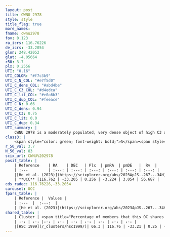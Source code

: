 ```yaml
---
layout: post
title: CWNU 2978
style: style
title_flag: true
more_names: 
fname: cwnu2978
fov: 0.123
ra_icrs: 116.76226
de_icrs: -33.2054
glon: 248.42052
glat: -4.05664
r50: 3.7
plx: 0.2556
UTI: "0.16"
UTI_COLOR: "#f7c3b9"
UTI_C_N_COL: "#e7f5d0"
UTI_C_dens_COL: "#abd4be"
UTI_C_C3_COL: "#d4edca"
UTI_C_lit_COL: "#e0a6b3"
UTI_C_dup_COL: "#feeace"
UTI_C_N: 0.66
UTI_C_dens: 0.94
UTI_C_C3: 0.75
UTI_C_lit: 0.0
UTI_C_dup: 0.34
UTI_summary: |
    CWNU 2978 is a moderately populated, very dense object of high C3 quality. It was recently reported in the literature.<br><br><span style="color: #99180f; font-weight: bold;">Warning: </span>This is possibly a duplicated object, which shares a significant percentage of members with at least one previously reported entry.
class3: |
    <span style="color: green; font-weight: bold;">A</span><span style="color: #FFC300; font-weight: bold;">B</span>
r_50_val: 3.7
N_50_val: 83
scix_url: CWNU%202978
posit_table: |
    | Reference    | RA    | DEC   | Plx  | pmRA  | pmDE   |  Rv  |
    | :---         | :---: | :---: | :---: | :---: | :---: | :---: |
    |[He et al. (2023)](https://scixplorer.org/abs/2023ApJS..267...34H) | 116.764 | -33.203 | 0.256 | -3.223 | 3.053 | 56.69 |
    | **UCC** |116.762 | -33.205 | 0.256 | -3.224 | 3.054 | 56.687 | 
cds_radec: 116.76226,-33.2054
carousel: UCC
fpars_table: |
    | Reference |  Values |
    | :---  |  :---:  |
    | [He et al. (2023)](https://scixplorer.org/abs/2023ApJS..267...34H) | `A0=4.35, m-M=12.45, logA=9.3` |
shared_table: |
    | Cluster | <span title="Percentage of members that this OC shares with the ones listed">%</span>   | RA   | DEC   | Plx   | pmRA  | pmDE  | Rv | UTI |
    | :-: | :-: |:-: | :-: | :-: | :-: | :-: | :-: | :-: |
    |[HSC 1999](/_clusters/hsc1999/)| 66.3 | 116.76 | -33.21 | 0.25 | -3.23 | 3.04 | 56.4 |0.62 |
---
```

